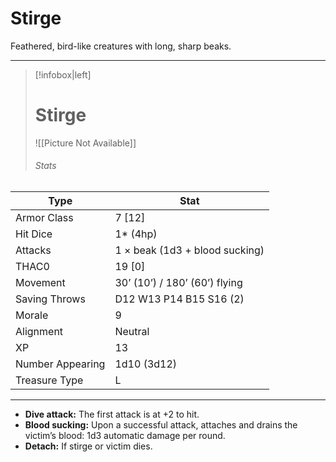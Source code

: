 # Stirge

Feathered, bird-like creatures with long, sharp beaks.

------
> [!infobox|left] 
>  # Stirge 
>  ![[Picture Not Available]] 
>  ###### Stats 
| Type                    | Stat        |
| ---------------- | ------------------------------ | 
| Armor Class     | 7 [12]                         |
| Hit Dice         | 1* (4hp)                       |
| Attacks          | 1 × beak (1d3 + blood sucking) |
| THAC0            | 19 [0]                         |
| Movement         | 30’ (10’) / 180’ (60’) flying  |
| Saving Throws    | D12 W13 P14 B15 S16 (2)        |
| Morale           | 9                              |
| Alignment        | Neutral                        |
| XP               | 13                             |
| Number Appearing | 1d10 (3d12)                    |
| Treasure Type    | L                              |

------

- **Dive attack:** The first attack is at +2 to hit.
- **Blood sucking:** Upon a successful attack, attaches and drains the victim’s blood: 1d3 automatic damage per round.
- **Detach:** If stirge or victim dies.